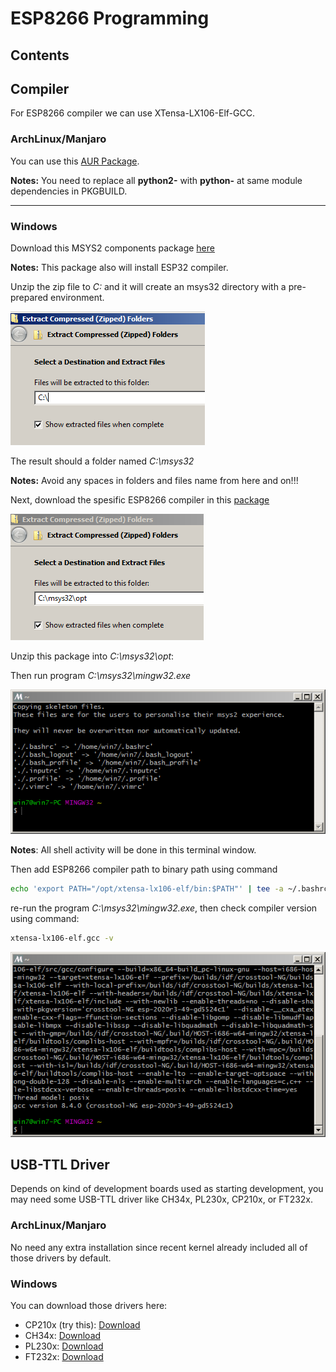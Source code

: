 # ESP8266 Programming

## Contents

## Compiler

For ESP8266 compiler we can use XTensa-LX106-Elf-GCC.

### ArchLinux/Manjaro

You can use this [AUR Package](https://aur.archlinux.org/packages/xtensa-lx106-elf-gcc-bin/).

**Notes:** You need to replace all **python2-** with **python-** at same module dependencies in PKGBUILD.

---

### Windows

Download this MSYS2 components package [here](https://dl.espressif.com/dl/esp32_win32_msys2_environment_and_esp2020r2_toolchain-20200601.zip)

**Notes:** This package also will install ESP32 compiler.

Unzip the zip file to *C:*  and it will create an msys32 directory with a pre-prepared environment.

![images](images/esp32win.PNG?raw=true)

The result should a folder named *C:\msys32*

**Notes:** Avoid any spaces in folders and files name from here and on!!!

Next, download the spesific ESP8266 compiler in this [package](https://dl.espressif.com/dl/xtensa-lx106-elf-gcc8_4_0-esp-2020r3-win32.zip)

![images](images/esp8266win.PNG?raw=true)

Unzip this package into *C:\msys32\opt*: 

Then run program *C:\msys32\mingw32.exe*

![images](images/esp32win0.PNG?raw=true)

**Notes**: All shell activity will be done in this terminal window.

Then add ESP8266 compiler path to binary path using command

```sh
echo 'export PATH="/opt/xtensa-lx106-elf/bin:$PATH"' | tee -a ~/.bashrc
```

re-run the program *C:\msys32\mingw32.exe*, then check compiler version using command:

```sh
xtensa-lx106-elf.gcc -v
```

![images](images/esp8266winchk.PNG?raw=true)

## USB-TTL Driver

Depends on kind of development boards used as starting development,
you may need some USB-TTL driver like CH34x, PL230x, CP210x, or FT232x.

### ArchLinux/Manjaro

No need any extra installation since recent kernel already included all of those drivers by default.

### Windows

You can download those drivers here:
- CP210x (try this): [Download](https://drive.google.com/file/d/1EOIDu4Z4NJiLk6UU6dLL4edRn--rqkNG/view?usp=sharing)
- CH34x: [Download](https://drive.google.com/file/d/1-Q9LCqPtK7MlNTnRsnao-CeUexVp9CP1/view?usp=sharing)
- PL230x: [Download](https://drive.google.com/file/d/1TPoFGtD0ngCYNH1h21dQrXWijMSp_XpZ/view?usp=sharing)
- FT232x: [Download](https://www.usb-drivers.org/wp-content/uploads/2014/12/CDM-2.08.28-WHQL-Certified1.zip)